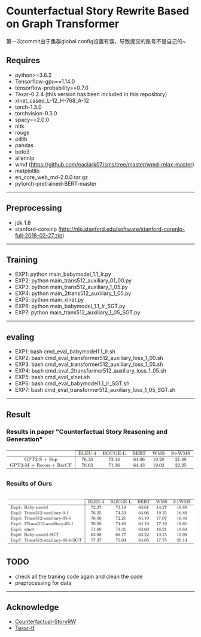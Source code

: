 # Counterfactual Story Rewrite Based on Graph Transformer


第一次commit由于集群global config设置有误，导致提交的账号不是自己的~
## Requires
+ python>=3.6.2
+ Tensorflow-gpu==1.14.0
+ tensorflow-probability==0.7.0
+ Texar-0.2.4 (this version has been included in this repository)
+ xlnet_cased_L-12_H-768_A-12
+ torch-1.3.0
+ torchvision-0.3.0
+ spacy==2.0.0
+ nltk
+ rouge
+ edlib
+ pandas
+ boto3
+ allennlp
+ wmd (https://github.com/eaclark07/sms/tree/master/wmd-relax-master)
+ matplotlib
+ en_core_web_md-2.0.0.tar.gz
+ pytorch-pretrained-BERT-master
------

## Preprocessing
+ jdk 1.8
+ stanford-corenlp (<http://nlp.stanford.edu/software/stanford-corenlp-full-2018-02-27.zip>)
------

## Training
  + EXP1: python main_babymodel_1.1_lr.py
  + EXP2: python main_trans512_auxiliary_01_00.py
  + EXP3: python main_trans512_auxiliary_1_05.py
  + EXP4: python main_2trans512_auxiliary_1_05.py
  + EXP5: python main_xlnet.py
  + EXP6: python main_babymodel_1.1_lr_SGT.py
  + EXP7: python main_trans512_auxiliary_1_05_SGT.py
------
## evaling
  + EXP1: bash cmd_eval_babymodel1.1_lr.sh
  + EXP2: bash cmd_eval_transformer512_auxiliary_loss_1_00.sh
  + EXP3: bash cmd_eval_transformer512_auxiliary_loss_1_05.sh
  + EXP4: bash cmd_eval_2transformer512_auxiliary_loss_1_05.sh
  + EXP5: bash cmd_eval_xlnet.sh
  + EXP6: bash cmd_eval_babymodel1.1_lr_SGT.sh
  + EXP7: bash cmd_eval_transformer512_auxiliary_loss_1_05_SGT.sh
------
## Result
### **Results in paper "Counterfactual Story Reasoning and Generation"**
![rerun](./assets/Re-run.png)
### **Results of Ours**
![EXP](./assets/EXP.png)
------
## TODO
 + check all the traning code again and clean the code
 + preprocessing for data
------
## Acknowledge
 + [Counterfactual-StoryRW](https://github.com/qkaren/Counterfactual-StoryRW "Counterfactual-StoryRW")
 + [Texar-tf](https://github.com/asyml/texar "Texar-tf")


